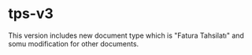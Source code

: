 # tps-v3
This version includes new document type which is "Fatura Tahsilatı" and somu modification for other documents.
